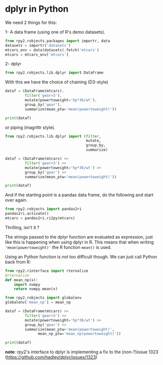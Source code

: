# dplyr in Python

We need 2 things for this:

1- A data frame (using one of R's demo datasets).

```python
from rpy2.robjects.packages import importr, data
datasets = importr('datasets')
mtcars_env = data(datasets).fetch('mtcars')
mtcars = mtcars_env['mtcars']
```

2- dplyr

```python
from rpy2.robjects.lib.dplyr import DataFrame
```

With this we have the choice of chaining (D3-style)

```python
dataf = (DataFrame(mtcars).
         filter('gear>3').
         mutate(powertoweight='hp*36/wt').
         group_by('gear').
         summarize(mean_ptw='mean(powertoweight)'))

print(dataf)
```

or piping (magrittr style).


```python
from rpy2.robjects.lib.dplyr import (filter,
                                     mutate,
                                     group_by,
                                     summarize)

dataf = (DataFrame(mtcars) >>
         filter('gear>3') >>
         mutate(powertoweight='hp*36/wt') >>
         group_by('gear') >>
         summarize(mean_ptw='mean(powertoweight)'))

print(dataf)
```

And if the starting point is a pandas data frame,
do the following and start over again.

```python 
from rpy2.robjects import pandas2ri
pandas2ri.activate()
mtcars = pandas2ri.ri2py(mtcars)
```

Thrilling, isn't it ?

The strings passed to the dplyr function are evaluated as expression,
just like this is happening when using dplyr in R. This means that
when writing `'mean(powertoweight)'` the R function `mean()` is used.

Using an Python function is not too difficult though. We can just
call Python back from R:

```python
from rpy2.rinterface import rternalize
@rternalize
def mean_np(x):
    import numpy
    return numpy.mean(x)

from rpy2.robjects import globalenv
globalenv['mean_np'] = mean_np

dataf = (DataFrame(mtcars) >>
         filter('gear>3') >>
         mutate(powertoweight='hp*36/wt') >>
         group_by('gear') >>
         summarize(mean_ptw='mean(powertoweight)',
	           mean_np_ptw='mean_np(powertoweight)'))

print(dataf)
```

**note**: rpy2's interface to dplyr is implementing a fix to the (non-?)issue 1323
(https://github.com/hadley/dplyr/issues/1323)
